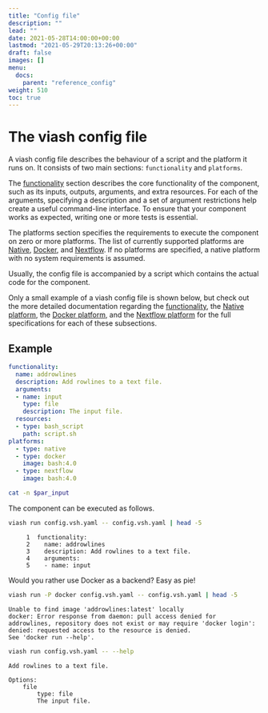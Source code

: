 ```yaml
---
title: "Config file"
description: ""
lead: ""
date: 2021-05-28T14:00:00+00:00
lastmod: "2021-05-29T20:13:26+00:00"
draft: false
images: []
menu:
  docs:
    parent: "reference_config"
weight: 510
toc: true
---
```




# The viash config file

A viash config file describes the behaviour of a script and the platform
it runs on. It consists of two main sections: `functionality` and
`platforms`.

The [functionality](/docs/reference_config/functionality/) section
describes the core functionality of the component, such as its inputs,
outputs, arguments, and extra resources. For each of the arguments,
specifying a description and a set of argument restrictions help create
a useful command-line interface. To ensure that your component works as
expected, writing one or more tests is essential.

The platforms section specifies the requirements to execute the
component on zero or more platforms. The list of currently supported
platforms are [Native](/docs/reference_config/platform-native/),
[Docker](/docs/reference_config/platform-docker/), and
[Nextflow](/docs/reference_config/platform-nextflow/). If no platforms
are specified, a native platform with no system requirements is assumed.

Usually, the config file is accompanied by a script which contains the
actual code for the component.

Only a small example of a viash config file is shown below, but check
out the more detailed documentation regarding the
[functionality](/docs/reference_config/functionality/), the [Native
platform](/docs/reference_config/platform-native/), the [Docker
platform](/docs/reference_config/platform-docker/), and the [Nextflow
platform](/docs/reference_config/platform-nextflow/) for the full
specifications for each of these subsections.

## Example

``` yaml
functionality:
  name: addrowlines
  description: Add rowlines to a text file.
  arguments:
  - name: input                           
    type: file
    description: The input file.
  resources:
  - type: bash_script
    path: script.sh
platforms:
  - type: native
  - type: docker
    image: bash:4.0
  - type: nextflow
    image: bash:4.0
```

``` bash
cat -n $par_input
```

The component can be executed as follows.

``` bash
viash run config.vsh.yaml -- config.vsh.yaml | head -5
```

         1  functionality:
         2    name: addrowlines
         3    description: Add rowlines to a text file.
         4    arguments:
         5    - name: input                           

Would you rather use Docker as a backend? Easy as pie!

``` bash
viash run -P docker config.vsh.yaml -- config.vsh.yaml | head -5
```

    Unable to find image 'addrowlines:latest' locally
    docker: Error response from daemon: pull access denied for addrowlines, repository does not exist or may require 'docker login': denied: requested access to the resource is denied.
    See 'docker run --help'.

``` bash
viash run config.vsh.yaml -- --help
```

    Add rowlines to a text file.

    Options:
        file
            type: file
            The input file.
